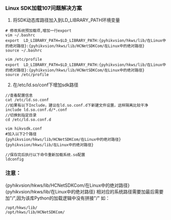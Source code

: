 ### Linux SDK加载107问题解决方案1. 将SDK动态库路径加入到LD_LIBRARY_PATH环境变量```# 修改系统预加载项,增加一行exportvim ~/.bashrcexport  LD_LIBRARY_PATH=$LD_LIBRARY_PATH:{pyhikvsion/hkws/lib/在Linux中的绝对路径}:{pyhikvsion/hkws/lib/HCNetSDKCom/在Linux中的绝对路径}source ~/.bashrcvim /etc/profileexport  LD_LIBRARY_PATH=$LD_LIBRARY_PATH:{pyhikvsion/hkws/lib/在Linux中的绝对路径}:{pyhikvsion/hkws/lib/HCNetSDKCom/在Linux中的绝对路径}source /etc/profile```2. 在/etc/ld.so/conf下增加sdk路径```//查看配置信息cat /etc/ld.so.conf//如果有以下Include，建议在ld.so.conf.d下新建文件设置，这样隔离比较干净include ld.so.conf.d/*.conf//切换到指定目录cd /etc/ld.so.conf.dvim hikvsdk.conf#加入以下2个路径{pyhikvsion/hkws/lib/HCNetSDKCom/在Linux中的绝对路径}{pyhikvsion/hkws/lib/在Linux中的绝对路径}//保存完后执行以下命令重新加载系统.so配置ldconfig```### 注意：{pyhikvsion/hkws/lib/HCNetSDKCom/在Linux中的绝对路径}{pyhikvsion/hkws/lib/在Linux中的绝对路径}相对应的系统路径需要加最后需要加"/",因为该库Python的加载逻辑中没有拼接"/"如： ```/opt/hkws/lib//opt/hkws/lib/HCNetSDKCom/```